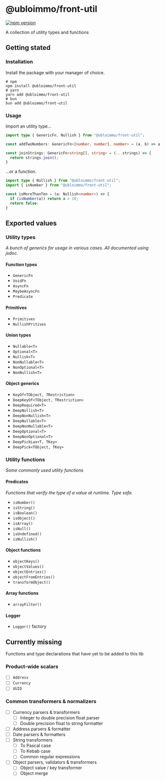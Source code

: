 # @ubloimmo/front-util

[![npm version](https://badge.fury.io/js/@ubloimmo%2Ffront-util.svg)](https://badge.fury.io/js/@ubloimmo%2Ffront-util)

A collection of utility types and functions

## Getting stated

### Installation

Install the package with your manager of choice.

```shell
# npm
npm install @ubloimmo/front-util
# yarn
yarn add @ubloimmo/front-util
# bun
bun add @ubloimmo/front-util
```

### Usage

Import an utility type...

```typescript jsx
import type { GenericFn, Nullish } from "@ubloimmo/front-util";

const addTwoNumbers: GenericFn<[number, number], number> = (a, b) => a + b;

const joinStrings: GenericFn<string[], string> = (...strings) => {
  return strings.join();
}
```

...or a function.

```typescript jsx
import type { Nullish } from "@ubloimmo/front-util";
import { isNumber } from "@ubloimmo/front-util";

const isMoreThanTen = (a: Nullish<number>) => {
  if (isNumber(a)) return a > 10;
  return false;
}
```

## Exported values

### Utility types

*A bunch of generics for usage in various cases. All documented using jsdoc.*

#### Function types

- `GenericFn`
- `VoidFn`
- `AsyncFn`
- `MaybeAsyncFn`
- `Predicate`

#### Primitives

- `Primitives`
- `NullishPritives`

#### Union types

- `Nullable<T>`
- `Optional<T>`
- `Nullish<T>`
- `NonNullable<T>`
- `NonOptional<T>`
- `NonNullish<T>`

#### Object generics

- `KeyOf<TObject, TRestriction>`
- `DeepKeyOf<TObject, TRestriction>`
- `DeepRequired<T>`
- `DeepNullish<T>`
- `DeepNonNullish<T>`
- `DeepNullable<T>`
- `DeepNonNullable<T>`
- `DeepOptional<T>`
- `DeepNonOptional<T>`
- `DeepPickLax<T, TKey>`
- `DeepPick<TObject, TKey>`

### Utility functions

*Some commonly used utility functions*

#### Predicates

*Functions that verify the type of a value at runtime. Type safe.*

- `isNumber()`
- `isString()`
- `isBoolean()`
- `isObject()`
- `isArray()`
- `isNull()`
- `isUndefined()`
- `isNullish()`

#### Object functions

- `objectKeys()`
- `objectValues()`
- `objectEntries()`
- `objectFromEntries()`
- `transformObject()`

#### Array functions
- `arrayFilter()`

#### Logger

- `Logger()` factory

## Currently missing

Functions and type declarations that have yet to be added to this lib

### Product-wide scalars

- [ ] `Address`
- [ ] `Currency`
- [ ] `UUID`

### Common transformers & normalizers

- [ ] Currency parsers & transformers
  - [ ] Integer to double precision float parser
  - [ ] Double precision float to string formatter
- [ ] Address parsers & formatter
- [ ] Date parsers & formatters
- [ ] String transformers
  - [ ] To Pascal case
  - [ ] To Kebab case
  - [ ] Common regular expressions
- [ ] Object parsers, validators & transformers
  - [ ] Object value / key transformer
  - [ ] Object merge